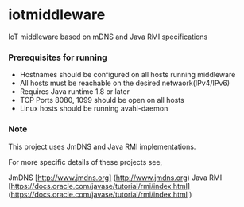 # iotmiddleware
IoT middleware based on mDNS and Java RMI specifications

### Prerequisites for running 
* Hostnames should be configured on all hosts running middleware
* All hosts must be reachable on the desired netwaork(IPv4/IPv6)
* Requires Java runtime 1.8 or later
* TCP Ports 8080, 1099 should be open on all hosts
* Linux hosts should be running avahi-daemon 

### Note
This project uses JmDNS and Java RMI implementations.

For more specific details of these projects see,

JmDNS [http://www.jmdns.org] (http://www.jmdns.org)
Java RMI [https://docs.oracle.com/javase/tutorial/rmi/index.html] (https://docs.oracle.com/javase/tutorial/rmi/index.html )
